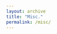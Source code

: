 ```yaml
---
layout: archive
title: "Misc."
permalink: /misc/
---
```

<script type="text/javascript" id="clustrmaps" src="//cdn.clustrmaps.com/map_v2.js?d=fwG1IVoPbzEwZdIC_DYPJjeAUhyTjh3YZC-0S2q7Im0&cl=ffffff&w=a"></script>
